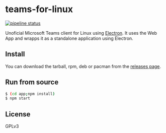 # teams-for-linux

[![pipeline status](https://gitlab.com/ivelkov/teams-for-linux/badges/master/pipeline.svg)](https://gitlab.com/ivelkov/teams-for-linux/pipelines)

Unoficial Microsoft Teams client for Linux using [Electron](http://electron.atom.io/).
It uses the Web App and wrapps it as a standalone application using Electron.

## Install

You can download the tarball, rpm, deb or pacman from the [releases page](https://github.com/ivelkov/teams-for-linux/releases).

## Run from source

```bash
$ (cd app;npm install)
$ npm start
```

## License

GPLv3
